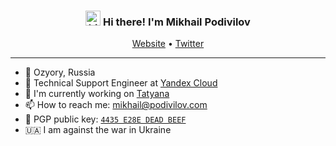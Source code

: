 <h3 align="center"><img src="https://user-images.githubusercontent.com/1303154/88677602-1635ba80-d120-11ea-84d8-d263ba5fc3c0.gif" width="24px" alt="hi"> Hi there! I'm Mikhail Podivilov</h3>
<p align="center">
  <a href="https://podivilov.com/">Website</a> •
  <a href="https://twitter.com/podivilov">Twitter</a>
</p>

---
- 📍 Ozyory, Russia
- 💼 Technical Support Engineer at [Yandex Cloud](https://github.com/yandex-cloud)
- 🔭 I'm currently working on [Tatyana](https://github.com/dialoguemovement/tatyana)
- 📫 How to reach me: [mikhail@podivilov.com](mailto:mikhail@podivilov.com)
- 🔑 PGP public key: [`4435 E28E DEAD BEEF`](https://podivilov.com/downloads/pgp/E024E33211C904735D6D80714435E28EDEADBEEF.asc)
- 🇺🇦 I am against the war in Ukraine
